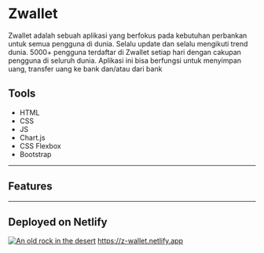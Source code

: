 # Zwallet

Zwallet adalah sebuah aplikasi yang berfokus pada kebutuhan perbankan untuk semua pengguna di dunia. Selalu update dan selalu mengikuti trend dunia. 5000+ pengguna terdaftar di Zwallet setiap hari dengan cakupan pengguna di seluruh dunia. Aplikasi ini bisa berfungsi untuk menyimpan uang, transfer uang ke bank dan/atau dari bank

## Tools
- HTML
- CSS
- JS
- Chart.js
- CSS Flexbox
- Bootstrap

______________________________________________________________________________________

## Features

_______________________________________________________________________________________

## Deployed on Netlify
[![An old rock in the desert](../readme/netlify.png "Shiprock, New Mexico by Beau Rogers")](https://www.netlify.com/)
https://z-wallet.netlify.app

